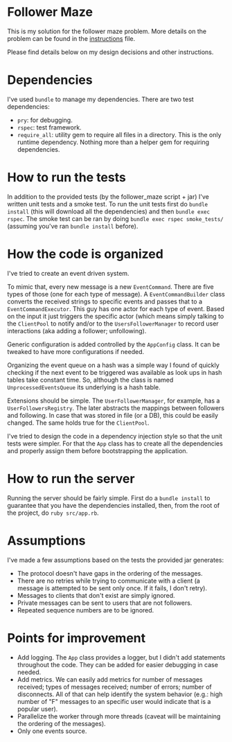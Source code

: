 # Follower Maze
This is my solution for the follower maze problem. 
More details on the problem can be found in the [instructions](instructions.md) file.

Please find details below on my design decisions and other instructions.

# Dependencies
I've used `bundle` to manage my dependencies. There are two test dependencies:
 - `pry`: for debugging.
 - `rspec`: test framework.
 - `require_all`: utility gem to require all files in a directory. This is the only runtime dependency. Nothing more than a helper gem for requiring dependencies.

# How to run the tests
In addition to the provided tests (by the follower_maze script + jar) I've written unit tests and a smoke test. To run the unit tests first do `bundle install` (this will download all the dependencies) and then `bundle exec rspec`. The smoke test can be ran by doing `bundle exec rspec smoke_tests/` (assuming you've ran `bundle install` before).

# How the code is organized
I've tried to create an event driven system. 

To mimic that, every new message is a new `EventCommand`. There are five types of those (one for each type of message). A `EventCommandBuilder` class converts the received strings to specific events and passes that to a `EventCommandExecutor`. This guy has one actor for each type of event. Based on the input it just triggers the specific actor (which means simply talking to the `ClientPool` to notify and/or to the `UsersFollowerManager` to record user interactions (aka adding a follower; unfollowing).

Generic configuration is added controlled by the `AppConfig` class. It can be tweaked to have more configurations if needed.

Organizing the event queue on a hash was a simple way I found of quickly checking if the next event to be triggered was available as look ups in hash tables take constant time. So, although the class is named `UnprocessedEventsQueue` its underlying is a hash table.

Extensions should be simple. The `UserFollowerManager`, for example, has a `UserFollowersRegistry`. The later abstracts the mappings between followers and following. In case that was stored in file (or a DB), this could be easily changed. The same holds true for the `ClientPool`.

I've tried to design the code in a dependency injection style so that the unit tests were simpler. For that the `App` class has to create all the dependencies and properly assign them before bootstrapping the application.

# How to run the server
Running the server should be fairly simple. First do a `bundle install` to guarantee that you have the dependencies installed, then, from the root of the project, do `ruby src/app.rb`.

# Assumptions
I've made a few assumptions based on the tests the provided jar generates:
- The protocol doesn't have gaps in the ordering of the messages.
- There are no retries while trying to communicate with a client (a message is attempted to be sent only once. If it fails, I don't retry).
- Messages to clients that don't exist are simply ignored.
- Private messages can be sent to users that are not followers.
- Repeated sequence numbers are to be ignored.

# Points for improvement
- Add logging. The `App` class provides a logger, but I didn't add statements throughout the code. They can be added for easier debugging in case needed.
- Add metrics. We can easily add metrics for number of messages received; types of messages received; number of errors; number of disconnects. All of that can help identify the system behavior (e.g.: high number of "F" messages to an specific user would indicate that is a popular user).
- Parallelize the worker through more threads (caveat will be maintaining the ordering of the messages).
- Only one events source.